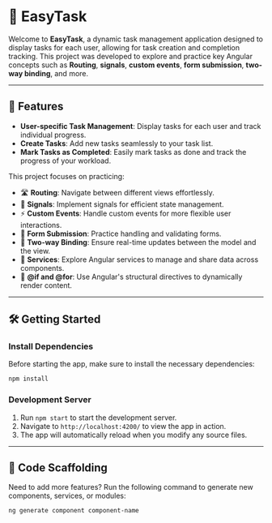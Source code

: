 # 🚀 EasyTask

Welcome to **EasyTask**, a dynamic task management application designed to display tasks for each user, allowing for task creation and completion tracking. This project was developed to explore and practice key Angular concepts such as **Routing**, **signals**, **custom events**, **form submission**, **two-way binding**, and more.

---

## 📝 Features

- **User-specific Task Management**: Display tasks for each user and track individual progress.
- **Create Tasks**: Add new tasks seamlessly to your task list.
- **Mark Tasks as Completed**: Easily mark tasks as done and track the progress of your workload.

This project focuses on practicing:
- 🛣️ **Routing**: Navigate between different views effortlessly.
- 🚦 **Signals**: Implement signals for efficient state management.
- ⚡ **Custom Events**: Handle custom events for more flexible user interactions.
- 📝 **Form Submission**: Practice handling and validating forms.
- 🔄 **Two-way Binding**: Ensure real-time updates between the model and the view.
- 💼 **Services**: Explore Angular services to manage and share data across components.
- 📜 **@if and @for**: Use Angular's structural directives to dynamically render content.

---

## 🛠️ Getting Started

### Install Dependencies

Before starting the app, make sure to install the necessary dependencies:

```bash
npm install
```

### Development Server

1. Run `npm start` to start the development server.
2. Navigate to `http://localhost:4200/` to view the app in action.
3. The app will automatically reload when you modify any source files.

---

## 📄 Code Scaffolding

Need to add more features? Run the following command to generate new components, services, or modules:

```bash
ng generate component component-name
